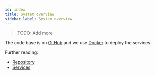 ```yaml
---
id: index
title: System overview
sidebar_label: System overview
---
```


> TODO: Add more

The code base is on [GitHub](https://github.com/DINA-Web/dina-collections) and
we use [Docker](https://www.docker.com/) to deploy the services.

Further reading:

- [Repository](./repository.md)
- [Services](./services.md)
